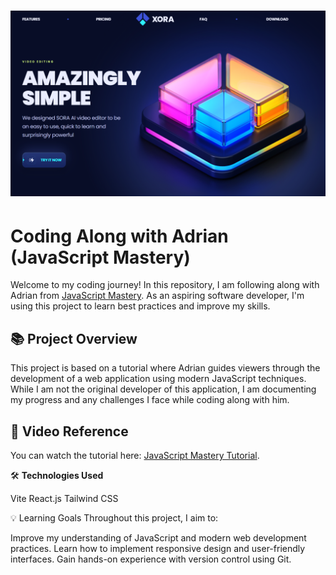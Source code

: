 # ![JSM Academy - SaaS App Landing Page](image.png)
# Coding Along with Adrian (JavaScript Mastery)

Welcome to my coding journey! In this repository, I am following along with Adrian from [JavaScript Mastery](https://www.youtube.com/watch?v=ukiGFmZ32YA&t=336s&ab_channel=JavaScriptMastery). As an aspiring software developer, I'm using this project to learn best practices and improve my skills.

## 📚 Project Overview

This project is based on a tutorial where Adrian guides viewers through the development of a web application using modern JavaScript techniques. While I am not the original developer of this application, I am documenting my progress and any challenges I face while coding along with him.

## 🎥 Video Reference

You can watch the tutorial here: [JavaScript Mastery Tutorial](https://www.youtube.com/watch?v=ukiGFmZ32YA&t=3s&ab_channel=JavaScriptMastery).

🛠️ **Technologies Used**

Vite
React.js
Tailwind CSS

💡 Learning Goals
Throughout this project, I aim to:

Improve my understanding of JavaScript and modern web development practices.
Learn how to implement responsive design and user-friendly interfaces.
Gain hands-on experience with version control using Git.
